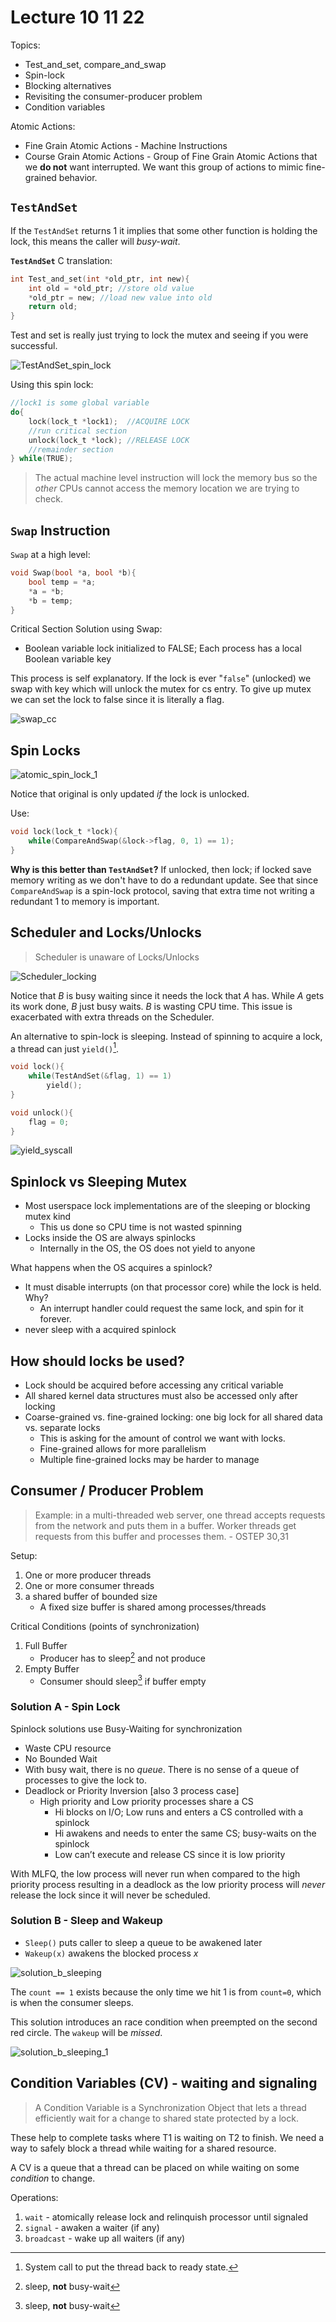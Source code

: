 # Lecture 10 11 22 
Topics:
+ Test_and_set, compare_and_swap
+ Spin-lock
+ Blocking alternatives
+ Revisiting the consumer-producer problem
+ Condition variables

Atomic Actions:
- Fine Grain Atomic Actions - Machine Instructions
- Course Grain Atomic Actions - Group of Fine Grain Atomic Actions that we **do not** want interrupted. We want this group of actions to mimic fine-grained behavior.

## `TestAndSet`
If the `TestAndSet` returns 1 it implies that some other function is holding the lock, this means the caller will *busy-wait*.

**`TestAndSet`** C translation:
```c
int Test_and_set(int *old_ptr, int new){ 
	int old = *old_ptr; //store old value 
	*old_ptr = new; //load new value into old 
	return old; 
}
```

Test and set is really just trying to lock the mutex and seeing if you were successful. 

![TestAndSet_spin_lock](../../img/TestAndSet_spin_lock.png)

Using this spin lock:
```c
//lock1 is some global variable
do{
	lock(lock_t *lock1);  //ACQUIRE LOCK
	//run critical section
	unlock(lock_t *lock); //RELEASE LOCK
	//remainder section
} while(TRUE);
```

> The actual machine level instruction will lock the memory bus so the *other* CPUs cannot access the memory location we are trying to check.  

## `Swap` Instruction
`Swap` at a high level:

```c
void Swap(bool *a, bool *b){
	bool temp = *a;
	*a = *b;
	*b = temp;
}
```

Critical Section Solution using Swap:
- Boolean variable lock initialized to FALSE; Each process has a local Boolean variable key

This process is self explanatory. If the lock is ever "`false`" (unlocked) we swap with key which will unlock the mutex for cs entry. To give up mutex we can set the lock to false since it is literally a flag. 

<!--```c
do {
	key = TRUE;
	while(key == TRUE){
		Swap(&lock, &key);
		//run critical section
		lock = FALSE;
	}
} while(TRUE);
-->

![swap_cc](../../img/swap_cc.png)

## Spin Locks
![atomic_spin_lock_1](../../img/atomic_spin_lock_1.png)

Notice that original is only updated *if* the lock is unlocked. 

Use:
```c
void lock(lock_t *lock){
	while(CompareAndSwap(&lock->flag, 0, 1) == 1);
}
```

**Why is this better than `TestAndSet`?**
If unlocked, then lock; if locked save memory writing as we don't have to do a redundant update. See that since `CompareAndSwap` is a spin-lock protocol, saving that extra time not writing a redundant $1$ to memory is important. 

## Scheduler and Locks/Unlocks

> Scheduler is unaware of Locks/Unlocks

![Scheduler_locking](../../img/Scheduler_locking.png)

Notice that $B$ is busy waiting since it needs the lock that $A$ has. While $A$ gets its work done, $B$ just busy waits. $B$ is wasting CPU time. This issue is exacerbated with extra threads on the Scheduler. 

An alternative to spin-lock is sleeping. Instead of spinning to acquire a lock, a thread can just `yield()`[^1].

```c
void lock(){
	while(TestAndSet(&flag, 1) == 1)
		yield();
}

void unlock(){
	flag = 0;
}
```

![yield_syscall](../../img/yield_syscall.png)

## Spinlock vs Sleeping Mutex
+ Most userspace lock implementations are of the sleeping or blocking mutex kind
	+ This us done so CPU time is not wasted spinning
+ Locks inside the OS are always spinlocks
	+ Internally in the OS, the OS does not yield to anyone

What happens when the OS acquires a spinlock?
+ It must disable interrupts (on that processor core) while the lock is held. Why? 
	+ An interrupt handler could request the same lock, and spin for it forever.
+ never sleep with a acquired spinlock

## How should locks be used?
+ Lock should be acquired before accessing any critical variable
+ All shared kernel data structures must also be accessed only after locking
+ Coarse-grained vs. fine-grained locking: one big lock for all shared data vs. separate locks
	+ This is asking for the amount of control we want with locks. 
	+ Fine-grained allows for more parallelism
	+ Multiple fine-grained locks may be harder to manage

## Consumer / Producer Problem
> Example: in a multi-threaded web server, one thread accepts requests from the network and puts them in a buffer. Worker threads get requests from this buffer and processes them. - OSTEP 30,31

Setup: 
1. One or more producer threads
2. One or more consumer threads
3. a shared buffer of bounded size
	+ A fixed size buffer is shared among processes/threads

Critical Conditions (points of synchronization)
1. Full Buffer
	+ Producer has to sleep[^2] and not produce
2. Empty Buffer
	+ Consumer should sleep[^2] if buffer empty 

### Solution A - Spin Lock
Spinlock solutions use Busy-Waiting for
synchronization
+ Waste CPU resource
+ No Bounded Wait
+ With busy wait, there is no *queue*. There is no sense of a queue of processes to give the lock to. 
+ Deadlock or Priority Inversion [also 3 process case]
	+ High priority and Low priority processes share a CS
		+ Hi blocks on I/O; Low runs and enters a CS controlled with a spinlock
		+ Hi awakens and needs to enter the same CS; busy-waits on the spinlock
		+ Low can’t execute and release CS since it is low priority

With MLFQ, the low process will never run when compared to the high priority process resulting in a deadlock as the low priority process will *never* release the lock since it will never be scheduled.

### Solution B - Sleep and Wakeup
+ `Sleep()` puts caller to sleep a queue to be awakened later
+ `Wakeup(x)` awakens the blocked process $x$ 

![solution_b_sleeping](../../img/solution_b_sleeping.png)

The `count == 1` exists because the only time we hit $1$ is from `count=0`, which is when the consumer sleeps.

This solution introduces an race condition when preempted on the second red circle. The `wakeup` will be *missed*.

![solution_b_sleeping_1](../../img/solution_b_sleeping_1.png)

## Condition Variables (CV) - waiting and signaling

> A Condition Variable is a Synchronization Object that lets a thread efficiently wait for a change to shared state protected by a lock.

These help to complete tasks where T1 is waiting on T2 to finish. We need a way to safely block a thread while waiting for a shared resource. 

A CV is a queue that a thread can be placed on while waiting on some *condition* to change. 

Operations:
1. `wait` - atomically release lock and relinquish processor until signaled
2. `signal` - awaken a waiter (if any)
3. `broadcast` - wake up all waiters (if any)

[^1]: System call to put the thread back to ready state. 
[^2]: sleep, **not** busy-wait